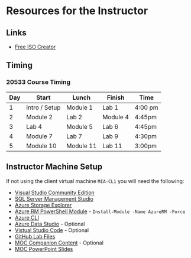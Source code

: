 # Resources for the Instructor

## Links

* [Free ISO Creator](http://www.minidvdsoft.com/isocreator/index.html)

## Timing

### 20533 Course Timing

| Day | Start | Lunch | Finish | Time |
|-|-|-|-|-|
| 1 | Intro / Setup | Module 1 | Lab 1 | 4:00 pm |
| 2 | Module 2 | Lab 2| Module 4 | 4:45pm |
| 3 | Lab 4 | Module 5 | Lab 6 | 4:45pm |
| 4 | Module 7 | Lab 7 | Lab 9 | 4:30pm |
| 5 | Module 10 | Module 11 | Lab 11 | 3:00pm |

## Instructor Machine Setup

If not using the client virtual machine `MIA-CL1` you will need the following:

* [Visual Studio Community Edition](https://visualstudio.microsoft.com/vs/community/)
* [SQL Server Management Studio](https://docs.microsoft.com/en-us/sql/ssms/download-sql-server-management-studio-ssms)
* [Azure Storage Explorer](https://azure.microsoft.com/en-au/features/storage-explorer/)
* [Azure RM PowerShell Module](https://www.powershellgallery.com/packages/AzureRM) - `Install-Module -Name AzureRM -Force`
* [Azure CLI](https://docs.microsoft.com/en-us/cli/azure/install-azure-cli-windows)
* [Azure Data Studio](https://docs.microsoft.com/en-us/sql/azure-data-studio/download) - Optional
* [Vistual Studio Code](https://code.visualstudio.com/) - Optional
* [GitHub Lab Files](https://github.com/MicrosoftLearning)
* [MOC Companion Content](https://www.microsoft.com/en-au/learning/companion-moc.aspx) - Optional
* [MOC PowerPoint Slides](https://learningdownloadcenter.microsoft.com/)
